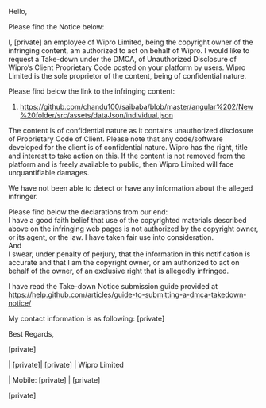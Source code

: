 Hello,

Please find the Notice below:

I, [private] an employee of Wipro Limited, being the copyright owner of the infringing content, am authorized to act on behalf of Wipro. I would like to request a Take-down under the DMCA, of  Unauthorized Disclosure of Wipro’s Client Proprietary Code  posted on your platform by users. Wipro Limited is the sole proprietor of the content, being of confidential nature.


Please find below the link to the infringing content:  
1. https://github.com/chandu100/saibaba/blob/master/angular%202/New%20folder/src/assets/dataJson/individual.json

The content is of confidential nature as it contains unauthorized disclosure of Proprietary Code of Client. Please note that any code/software developed for the client is of confidential nature. Wipro has the right, title and interest to take action on this. If the content is not removed from the platform and is freely available to public, then Wipro Limited will face unquantifiable damages.


We have not been able to detect or have any information about the alleged infringer.


Please find below the declarations from our end:  
I have a good faith belief that use of the copyrighted materials described above on the infringing web pages is not authorized by the copyright owner, or its agent, or the law. I have taken fair use into consideration.  
And  
I swear, under penalty of perjury, that the information in this notification is accurate and that I am the copyright owner, or am authorized to act on behalf of the owner, of an exclusive right that is allegedly infringed.


I have read the Take-down Notice submission guide provided at https://help.github.com/articles/guide-to-submitting-a-dmca-takedown-notice/

My contact information is as following: [private]

Best Regards,

[private]

| [private]| [private] | Wipro Limited

| Mobile: [private] | [private]

[private]
